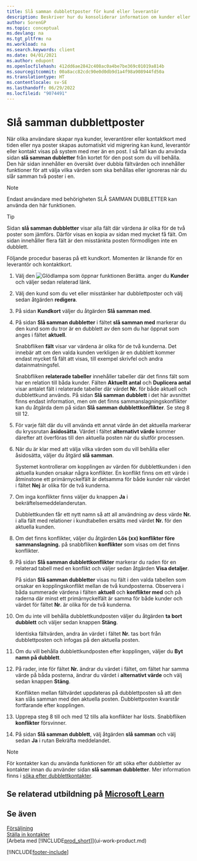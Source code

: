 ```yaml
---
title: Slå samman dubblettposter för kund eller leverantör
description: Beskriver hur du konsoliderar information om kunder eller leverantörer när du har transaktionsdubletter om några av dem.
author: SorenGP
ms.topic: conceptual
ms.devlang: na
ms.tgt_pltfrm: na
ms.workload: na
ms.search.keywords: client
ms.date: 04/01/2021
ms.author: edupont
ms.openlocfilehash: 412dd6ae2842c408ac0a4be7be369c01019a814b
ms.sourcegitcommit: 00a8acc82cdc90e0d0db9d1a4f98a908944fd50a
ms.translationtype: HT
ms.contentlocale: sv-SE
ms.lasthandoff: 06/29/2022
ms.locfileid: "9074491"
---
```

# <a name="merge-duplicate-records"></a>Slå samman dubblettposter

När olika användare skapar nya kunder, leverantörer eller kontaktkort med tiden eller nya poster skapas automatiskt vid migrering kan kund, leverantör eller kontakt visas på system med mer än en post. I så fall kan du använda sidan **slå samman dubletter** från kortet för den post som du vill behålla. Den här sidan innehåller en översikt över dubbla fältvärden och innehåller funktioner för att välja vilka värden som ska behållas eller ignoreras när du slår samman två poster i en.

> [!NOTE]
> Endast användare med behörigheten SLÅ SAMMAN DUBBLETTER kan använda den här funktionen.

> [!TIP]
> Sidan **slå samman dubbletter** visar alla fält där värdena är olika för de två poster som jämförs. Därför visas en kopia av sidan med mycket få fält. Om sidan innehåller flera fält är den misstänkta posten förmodligen inte en dubblett.

Följande procedur baseras på ett kundkort. Momenten är liknande för en leverantör och kontaktkort.

1. Välj den ![Glödlampa som öppnar funktionen Berätta.](media/ui-search/search_small.png "Berätta för mig vad du vill göra") anger du **Kunder** och väljer sedan relaterad länk.
2. Välj den kund som du vet eller misstänker har dubblettposter och välj sedan åtgärden **redigera**.
3. På sidan **Kundkort** väljer du åtgärden **Slå samman med**.
4. På sidan **Slå samman dubbletter** i fältet **slå samman med** markerar du den kund som du tror är en dubblett av den som du har öppnat som anges i fältet **aktuell**.

    Snabbfliken **fält** visar var värdena är olika för de två kunderna. Det innebär att om den valda kunden verkligen är en dubblett kommer endast mycket få fält att visas, till exempel skrivfel och andra datainmatningsfel.

    Snabbfliken **relaterade tabeller** innehåller tabeller där det finns fält som har en relation till båda kunder. Fälten **Aktuellt antal** och **Duplicera antal** visar antalet fält i relaterade tabeller där värdet **Nr.** för både aktuell och dubblettkund används. På sidan **Slå samman dubblett** i det här avsnittet finns endast information, men om det finns sammanslagningskonflikter kan du åtgärda dem på sidan **Slå samman dubblettkonflikter**. Se steg 8 till 12.   

5. För varje fält där du vill använda ett annat värde än det aktuella markerar du kryssrutan **åsidosätta**. Värdet i fältet **alternativt värde** kommer därefter att överföras till den aktuella posten när du slutför processen.
6. När du är klar med att välja vilka värden som du vill behålla eller åsidosätta, väljer du åtgärd **slå samman**.

    Systemet kontrollerar om kopplingen av värden för dubblettkunden i den aktuella kunden orsakar några konflikter. En konflikt finns om ett värde i åtminstone ett primärnyckelfält är detsamma för både kunder när värdet i fältet **Nej** är olika för de två kunderna.

7. Om inga konflikter finns väljer du knappen **Ja** i bekräftelsemeddelanderutan.

    Dubblettkunden får ett nytt namn så att all användning av dess värde **Nr.** i alla fält med relationer i kundtabellen ersätts med värdet **Nr.** för den aktuella kunden.
8. Om det finns konflikter, väljer du åtgärden **Lös (xx) konflikter före sammanslagning.** på snabbfliken **konflikter** som visas om det finns konflikter.
9. På sidan **Slå samman dubblettkonflikter** markerar du raden för en relaterad tabell med en konflikt och väljer sedan åtgärden **Visa detaljer**.

    På sidan **Slå samman dubbletter** visas nu fält i den valda tabellen som orsakar en kopplingskonflikt mellan de två kundposterna. Observera i båda summerade värdena i fälten **aktuell** och **konflikter med** och på raderna där minst ett primärnyckelfält är samma för både kunder och värdet för fältet **Nr.** är olika för de två kunderna.   
10. Om du inte vill behålla dubblettkundposten väljer du åtgärden **ta bort dubblett** och väljer sedan knappen **Stäng**.

    Identiska fältvärden, andra än värdet i fältet **Nr.** tas bort från dubblettposten och infogas på den aktuella posten.
11. Om du vill behålla dubblettkundposten efter kopplingen, väljer du **Byt namn på dubblett**.
12. På rader, inte för fältet **Nr.** ändrar du värdet i fältet, om fältet har samma värde på båda posterna, ändrar du värdet i **alternativt värde** och välj sedan knappen **Stäng**.

    Konflikten mellan fältvärdet uppdateras på dubblettposten så att den kan slås samman med den aktuella posten. Dubblettposten kvarstår fortfarande efter kopplingen.
13. Upprepa steg 8 till och med 12 tills alla konflikter har lösts. Snabbfliken **konflikter** försvinner.
14. På sidan **Slå samman dubblett**, välj åtgärden **slå samman** och välj sedan **Ja** i rutan Bekräfta meddelandet.

> [!NOTE]
> För kontakter kan du använda funktionen för att söka efter dubbletter av kontakter innan du använder sidan **slå samman dubbletter**. Mer information finns i [söka efter dubblettkontakter](marketing-setup-contacts.md#searching-for-duplicate-contacts).

## <a name="see-related-training-at-microsoft-learn"></a>Se relaterad utbildning på [Microsoft Learn](/learn/modules/trade-master-data-dynamics-365-business-central/)

## <a name="see-also"></a>Se även

[Försäljning](sales-manage-sales.md)  
[Ställa in kontakter](marketing-setup-contacts.md)  
[Arbeta med [!INCLUDE[prod_short](includes/prod_short.md)]](ui-work-product.md)


[!INCLUDE[footer-include](includes/footer-banner.md)]